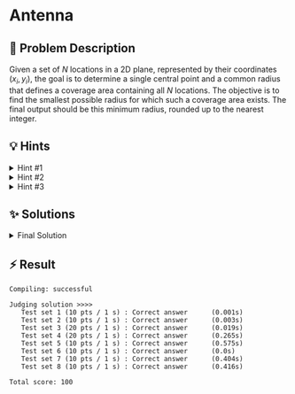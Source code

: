 # Antenna

## 📝 Problem Description

Given a set of $N$ locations in a 2D plane, represented by their coordinates $(x_i, y_i)$, the goal is to determine a single central point and a common radius that defines a coverage area containing all $N$ locations. The objective is to find the smallest possible radius for which such a coverage area exists. The final output should be this minimum radius, rounded up to the nearest integer.

## 💡 Hints

<details>
<summary>Hint #1</summary>
The problem asks you to find an optimal location for a transmitter, which will become the center of a circular coverage area. The size of this area, its radius, is determined by the point or points that are farthest from this optimal center. Think about which of the given locations are most likely to constrain the size of this minimal coverage area.
</details>
<details>
<summary>Hint #2</summary>
This problem can be modeled geometrically. The task is to find the smallest circle that encloses all given points. A key property of this minimal circle is that it is uniquely determined by either two of the points forming a diameter, or three of the points lying on its circumference. This is a classic problem in the field of computational geometry.
</details>
<details>
<summary>Hint #3</summary>
This is a well-known problem called the **Smallest Enclosing Circle** (or Minimum Enclosing Circle). Implementing an algorithm for it from scratch (like Welzl's algorithm) can be quite complex, especially when dealing with geometric edge cases and numerical precision. The large coordinate values given in the problem statement can easily lead to floating-point errors with standard `double` or `long double` types. For a robust solution, consider using a specialized library designed for computational geometry, such as the **Computational Geometry Algorithms Library (CGAL)**.
</details>

## ✨ Solutions

<details>
<summary>Final Solution</summary>
This problem is a classic computational geometry task: finding the **Smallest Enclosing Circle** for a given set of points. The center of the radio transmitter corresponds to the center of this circle, and the transmission radius is the circle's radius.

### Approach: Using a Computational Geometry Library (CGAL)

Implementing an algorithm for the smallest enclosing circle from scratch is challenging. It requires handling various geometric configurations and, more importantly, dealing with numerical precision. The input coordinates can be large, making standard floating-point arithmetic prone to errors.

A more practical and robust approach, especially in an academic or competitive setting, is to use a specialized library like the **Computational Geometry Algorithms Library (CGAL)**. CGAL provides highly optimized and numerically stable implementations for a vast range of geometric problems.

### C++ Implementation with CGAL

The solution uses CGAL's `Min_circle_2` component to solve the problem directly.

1.  **Kernel Selection**: We use `Exact_predicates_exact_constructions_kernel_with_sqrt`. This is a crucial choice. This "kernel" tells CGAL to use number types that can represent calculations (including square roots) *exactly*, without any loss of precision. This avoids the floating-point errors that would likely arise from using standard `double` types with large coordinates.

2.  **Algorithm Usage**:
    *   We read all input coordinates and store them as `Point` objects in a `std::vector`.
    *   The core of the solution is the line: `MinCircle mc(points.begin(), points.end(), true);`. This creates an instance of the `Min_circle_2` algorithm, passing the collection of points. The algorithm automatically computes the smallest enclosing circle. The `true` parameter enables a randomized processing of points, which leads to an excellent expected runtime.
    *   The resulting circle object is retrieved via `mc.circle()`.

3.  **Outputting the Radius**:
    *   The problem requires the smallest *integral* transmission radius.
    *   We get the squared radius from the circle object using `c.squared_radius()`.
    *   We then compute the actual radius by taking the square root using `CGAL::sqrt()`. This operation is also performed with exact precision by the kernel.
    *   Finally, we need to find the ceiling of this exact radius value. The helper function `ceil_to_double` handles the conversion from CGAL's exact number type to a `double` and computes the ceiling carefully to avoid floating-point inaccuracies, ensuring the correct integer output.

```cpp
#include<iostream>
#include<cmath>

#include<CGAL/Exact_predicates_exact_constructions_kernel_with_sqrt.h>
#include<CGAL/Min_circle_2.h>
#include<CGAL/Min_circle_2_traits_2.h>

using K = CGAL::Exact_predicates_exact_constructions_kernel_with_sqrt;
using Traits = CGAL::Min_circle_2_traits_2<K>;
using MinCircle = CGAL::Min_circle_2<Traits>;
using Point = K::Point_2;

double ceil_to_double(const K::FT& x) {
  double a = std::ceil(CGAL::to_double(x));
  while (a < x) a += 1;
  while (a-1 >= x) a -= 1;
  return a;
}

int main() {
  std::ios_base::sync_with_stdio(false);
  
  while(true) {
    // ===== READ INPUT =====
    int n; std::cin >> n;
    if(!n) break;
    
    std::vector<Point> points(n);
    for(int i = 0; i < n; i++) {
      long x, y; std::cin >> x >> y;
      points[i] = Point(x, y);
    }
    
    // ===== FIND MINIMUM ENCLOSING RADIUS =====
    MinCircle mc(points.begin(), points.end(), true);
    Traits::Circle c = mc.circle();
    
    // ===== OUTPUT =====  
    std::cout << std::setprecision(0) << std::fixed;
    std::cout << ceil_to_double(CGAL::sqrt(c.squared_radius())) << std::endl;
  }
}
```
</details>

## ⚡ Result

```plaintext
Compiling: successful

Judging solution >>>>
   Test set 1 (10 pts / 1 s) : Correct answer      (0.001s)
   Test set 2 (10 pts / 1 s) : Correct answer      (0.003s)
   Test set 3 (20 pts / 1 s) : Correct answer      (0.019s)
   Test set 4 (20 pts / 1 s) : Correct answer      (0.265s)
   Test set 5 (10 pts / 1 s) : Correct answer      (0.575s)
   Test set 6 (10 pts / 1 s) : Correct answer      (0.0s)
   Test set 7 (10 pts / 1 s) : Correct answer      (0.404s)
   Test set 8 (10 pts / 1 s) : Correct answer      (0.416s)

Total score: 100
```